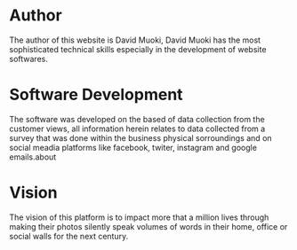 # Author
The author of this website is David Muoki, David Muoki has the most sophisticated technical skills especially in the development of website softwares.

# Software Development
The software was developed on the based of data collection from the customer views, all information herein relates to data collected from a survey that was done within the business physical sorroundings and on social meadia platforms like facebook, twiter, instagram and google emails.about

# Vision
The vision of this platform is to impact more that a million lives through making their photos silently speak volumes of words in their home, office or social walls for the next century.
